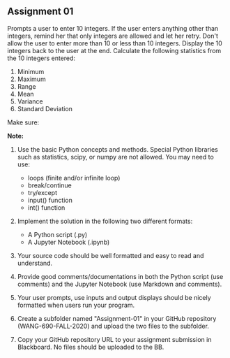 ## Assignment 01

Prompts a user to enter 10 integers.
If the user enters anything other than integers, remind her that only integers are allowed and let her retry.
Don't allow the user to enter more than 10 or less than 10 integers.
Display the 10 integers back to the user at the end.
Calculate the following statistics from the 10 integers entered:

1. Minimum
2. Maximum
3. Range
4. Mean
5. Variance
6. Standard Deviation

Make sure:


**Note:**

1. Use the basic Python concepts and methods. 
Special Python libraries such as statistics, scipy, or numpy are not allowed. 
You may need to use: 

    - loops (finite and/or infinite loop)
    - break/continue
    - try/except
    - input() function 
    - int() function

2. Implement the solution in the following two different formats:
    - A Python script (.py)
    - A Jupyter Notebook (.ipynb)

3. Your source code should be well formatted and easy to read and understand.

4. Provide good comments/documentations in both the Python script (use comments) and the Jupyter Notebook (use Markdown and comments).

5. Your user prompts, use inputs and output displays should be nicely formatted when users run your program.

6. Create a subfolder named "Assignment-01" in your GitHub repository (WANG-690-FALL-2020) and upload the two files to the subfolder.

7. Copy your GitHub repository URL to your assignment submission in Blackboard. No files should be uploaded to the BB.

